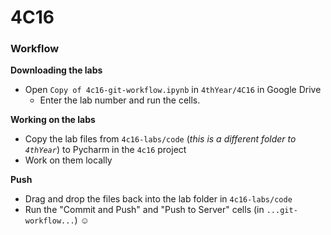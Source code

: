 # 4C16 

### Workflow 

**Downloading the labs**
- Open `Copy of 4c16-git-workflow.ipynb` in `4thYear/4C16` in Google Drive 
    - Enter the lab number and run the cells. 

**Working on the labs**
- Copy the lab files from `4c16-labs/code` (_this is a different folder to `4thYear`_) to Pycharm in the `4c16` project 
- Work on them locally

**Push**
- Drag and drop the files back into the lab folder in `4c16-labs/code`
- Run the "Commit and Push" and "Push to Server" cells (in `...git-workflow...`) :relaxed: